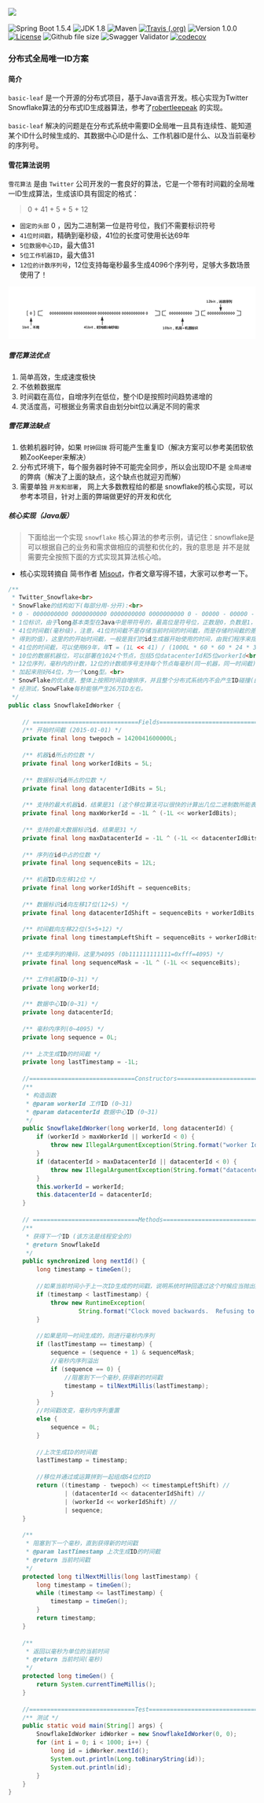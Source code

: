 ![](https://avatars1.githubusercontent.com/u/23032549?s=460&v=4)

![Spring Boot 1.5.4](https://img.shields.io/badge/Spring%20Boot-1.5.4-brightgreen.svg)
![JDK 1.8](https://img.shields.io/badge/JDK-1.8-brightgreen.svg)
![Maven](https://img.shields.io/badge/Maven-3.5.0-yellowgreen.svg)
[![Travis (.org)](https://img.shields.io/travis/rexlin600/basic-leaf.svg?branch=master)](https://github.com/rexlin600/basic-leaf.git)
![Version 1.0.0](https://img.shields.io/badge/version-1.0.0-yellow.svg)
[![License](https://img.shields.io/badge/license-apache-blue.svg)](https://github.com/rexlin600/basic-leaf/master/LICENSE)
![Github file size](https://img.shields.io/github/size/webcaetano/craft/build/phaser-craft.min.js.svg)
![Swagger Validator](https://img.shields.io/swagger/valid/2.0/https/raw.githubusercontent.com/OAI/OpenAPI-Specification/master/examples/v2.0/json/petstore-expanded.json.svg)
[![codecov](https://codecov.io/gh/rexlin600/basic-leaf/branch/master/graph/badge.svg)](https://codecov.io/gh/rexlin600/basic-leaf)

### 分布式全局唯一ID方案

#### 简介

`basic-leaf` 是一个开源的分布式项目，基于Java语言开发。核心实现为Twitter Snowflake算法的分布式ID生成器算法，参考了[robertleepeak](https://github.com/robertleepeak/vesta-id-generator)
的实现。
</br>
</br>
`basic-leaf` 解决的问题是在分布式系统中需要ID全局唯一且具有连续性、能知道某个ID什么时候生成的、其数据中心ID是什么、工作机器ID是什么、以及当前毫秒的序列号。

#### 雪花算法说明

`雪花算法` 是由 `Twitter` 公司开发的一套良好的算法，它是一个带有时间戳的全局唯一ID生成算法，生成该ID具有固定的格式：

> 0   +   41  +   5     +   5    +    12

  - `固定的头部` 0 ，因为二进制第一位是符号位，我们不需要标识符号
  - `41位时间戳`，精确到毫秒级，41位的长度可使用长达69年
  - `5位数据中心ID`，最大值31
  - `5位工作机器ID`，最大值31
  - `12位的计数序列号`，12位支持每毫秒最多生成4096个序列号，足够大多数场景使用了！
  
![snowflake id生成规则](snowflake.png)

##### 雪花算法优点

 1. 简单高效，生成速度极快
 2. 不依赖数据库
 3. 时间戳在高位，自增序列在低位，整个ID是按照时间趋势递增的
 4. 灵活度高，可根据业务需求自由划分bit位以满足不同的需求
 
##### 雪花算法缺点

 1. 依赖机器时钟，如果 `时钟回拨` 将可能产生重复ID（解决方案可以参考美团软依赖ZooKeeper来解决）
 2. 分布式环境下，每个服务器时钟不可能完全同步，所以会出现ID不是 `全局递增` 的弊病（解决了上面的缺点，这个缺点也就迎刃而解）
 3. 需要单独 `开发和部署`， 网上大多数教程给的都是 snowflake的核心实现，可以参考本项目，针对上面的弊端做更好的开发和优化
 
##### 核心实现（Java版）

> 下面给出一个实现 `snowflake` 核心算法的参考示例，请记住：snowflake是可以根据自己的业务和需求做相应的调整和优化的，我的意思是
并不是就需要完全按照下面的方式实现其算法核心哈。

 - 核心实现转摘自 简书作者 [Misout](https://www.jianshu.com/p/9d7ebe37215e)，作者文章写得不错，大家可以参考一下。

```java
/**
 * Twitter_Snowflake<br>
 * SnowFlake的结构如下(每部分用-分开):<br>
 * 0 - 0000000000 0000000000 0000000000 0000000000 0 - 00000 - 00000 - 000000000000 <br>
 * 1位标识，由于long基本类型在Java中是带符号的，最高位是符号位，正数是0，负数是1，所以id一般是正数，最高位是0<br>
 * 41位时间截(毫秒级)，注意，41位时间截不是存储当前时间的时间截，而是存储时间截的差值（当前时间截 - 开始时间截)
 * 得到的值），这里的的开始时间截，一般是我们的id生成器开始使用的时间，由我们程序来指定的（如下下面程序IdWorker类的startTime属性）。
 * 41位的时间截，可以使用69年，年T = (1L << 41) / (1000L * 60 * 60 * 24 * 365) = 69<br>
 * 10位的数据机器位，可以部署在1024个节点，包括5位datacenterId和5位workerId<br>
 * 12位序列，毫秒内的计数，12位的计数顺序号支持每个节点每毫秒(同一机器，同一时间截)产生4096个ID序号<br>
 * 加起来刚好64位，为一个Long型。<br>
 * SnowFlake的优点是，整体上按照时间自增排序，并且整个分布式系统内不会产生ID碰撞(由数据中心ID和机器ID作区分)，并且效率较高，
 * 经测试，SnowFlake每秒能够产生26万ID左右。
 */
public class SnowflakeIdWorker {

    // ==============================Fields===========================================
    /** 开始时间截 (2015-01-01) */
    private final long twepoch = 1420041600000L;

    /** 机器id所占的位数 */
    private final long workerIdBits = 5L;

    /** 数据标识id所占的位数 */
    private final long datacenterIdBits = 5L;

    /** 支持的最大机器id，结果是31 (这个移位算法可以很快的计算出几位二进制数所能表示的最大十进制数) */
    private final long maxWorkerId = -1L ^ (-1L << workerIdBits);

    /** 支持的最大数据标识id，结果是31 */
    private final long maxDatacenterId = -1L ^ (-1L << datacenterIdBits);

    /** 序列在id中占的位数 */
    private final long sequenceBits = 12L;

    /** 机器ID向左移12位 */
    private final long workerIdShift = sequenceBits;

    /** 数据标识id向左移17位(12+5) */
    private final long datacenterIdShift = sequenceBits + workerIdBits;

    /** 时间截向左移22位(5+5+12) */
    private final long timestampLeftShift = sequenceBits + workerIdBits + datacenterIdBits;

    /** 生成序列的掩码，这里为4095 (0b111111111111=0xfff=4095) */
    private final long sequenceMask = -1L ^ (-1L << sequenceBits);

    /** 工作机器ID(0~31) */
    private long workerId;

    /** 数据中心ID(0~31) */
    private long datacenterId;

    /** 毫秒内序列(0~4095) */
    private long sequence = 0L;

    /** 上次生成ID的时间截 */
    private long lastTimestamp = -1L;

    //==============================Constructors=====================================
    /**
     * 构造函数
     * @param workerId 工作ID (0~31)
     * @param datacenterId 数据中心ID (0~31)
     */
    public SnowflakeIdWorker(long workerId, long datacenterId) {
        if (workerId > maxWorkerId || workerId < 0) {
            throw new IllegalArgumentException(String.format("worker Id can't be greater than %d or less than 0", maxWorkerId));
        }
        if (datacenterId > maxDatacenterId || datacenterId < 0) {
            throw new IllegalArgumentException(String.format("datacenter Id can't be greater than %d or less than 0", maxDatacenterId));
        }
        this.workerId = workerId;
        this.datacenterId = datacenterId;
    }

    // ==============================Methods==========================================
    /**
     * 获得下一个ID (该方法是线程安全的)
     * @return SnowflakeId
     */
    public synchronized long nextId() {
        long timestamp = timeGen();

        //如果当前时间小于上一次ID生成的时间戳，说明系统时钟回退过这个时候应当抛出异常
        if (timestamp < lastTimestamp) {
            throw new RuntimeException(
                    String.format("Clock moved backwards.  Refusing to generate id for %d milliseconds", lastTimestamp - timestamp));
        }

        //如果是同一时间生成的，则进行毫秒内序列
        if (lastTimestamp == timestamp) {
            sequence = (sequence + 1) & sequenceMask;
            //毫秒内序列溢出
            if (sequence == 0) {
                //阻塞到下一个毫秒,获得新的时间戳
                timestamp = tilNextMillis(lastTimestamp);
            }
        }
        //时间戳改变，毫秒内序列重置
        else {
            sequence = 0L;
        }

        //上次生成ID的时间截
        lastTimestamp = timestamp;

        //移位并通过或运算拼到一起组成64位的ID
        return ((timestamp - twepoch) << timestampLeftShift) //
                | (datacenterId << datacenterIdShift) //
                | (workerId << workerIdShift) //
                | sequence;
    }

    /**
     * 阻塞到下一个毫秒，直到获得新的时间戳
     * @param lastTimestamp 上次生成ID的时间截
     * @return 当前时间戳
     */
    protected long tilNextMillis(long lastTimestamp) {
        long timestamp = timeGen();
        while (timestamp <= lastTimestamp) {
            timestamp = timeGen();
        }
        return timestamp;
    }

    /**
     * 返回以毫秒为单位的当前时间
     * @return 当前时间(毫秒)
     */
    protected long timeGen() {
        return System.currentTimeMillis();
    }

    //==============================Test=============================================
    /** 测试 */
    public static void main(String[] args) {
        SnowflakeIdWorker idWorker = new SnowflakeIdWorker(0, 0);
        for (int i = 0; i < 1000; i++) {
            long id = idWorker.nextId();
            System.out.println(Long.toBinaryString(id));
            System.out.println(id);
        }
    }
}
```

